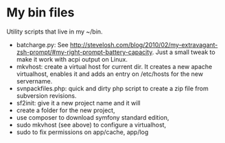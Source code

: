 # My bin files

Utility scripts that live in my ~/bin. 


 - batcharge.py: See http://stevelosh.com/blog/2010/02/my-extravagant-zsh-prompt/#my-right-prompt-battery-capacity. Just a small tweak to make it work with acpi output on Linux.
 - mkvhost: create a virtual host for current dir. It creates a new apache virtualhost, enables it and adds an entry on /etc/hosts for the new servername. 
 - svnpackfiles.php: quick and dirty php script to create a zip file from subversion revisions. 
 - sf2init: give it a new project name and it will
  - create a folder for the new project, 
  - use composer to download symfony standard edition, 
  - sudo mkvhost (see above) to configure a virtualhost, 
  - sudo to fix permissions on app/cache, app/log 
   